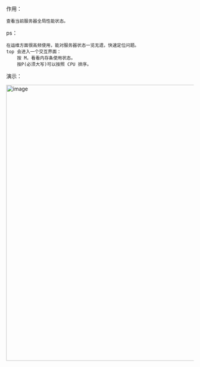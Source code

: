 作用：
```
查看当前服务器全局性能状态。
```
ps：
```
在运维方面很高频使用，能对服务器状态一览无遗，快速定位问题。
top 会进入一个交互界面：
    按 M，看看内存条使用状态。
    按P(必须大写)可以按照 CPU 排序。
```
演示：

<img width="741" alt="image" src="https://user-images.githubusercontent.com/6395350/192988549-3a7fc7b2-07ec-4d29-b713-445bd43f1270.png">
